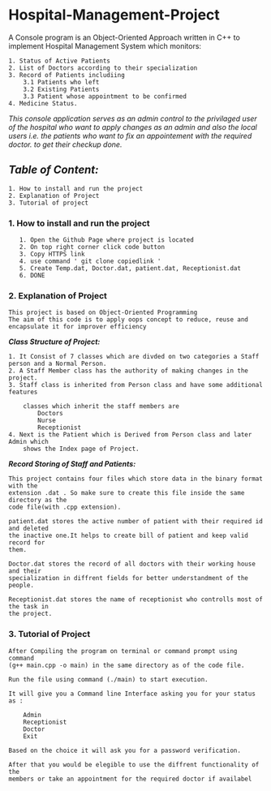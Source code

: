 # **Hospital-Management-Project**

A Console program is an Object-Oriented Approach written in C++ to implement Hospital Management
 System which monitors:

    1. Status of Active Patients
    2. List of Doctors according to their specialization
    3. Record of Patients includiing
        3.1 Patients who left
        3.2 Existing Patients
        3.3 Patient whose appointment to be confirmed
    4. Medicine Status.

  _This console application serves as an admin control to the privilaged user
  of the hospital who want to apply changes as an admin and also the local users 
  i.e. the patients who want to fix an appointement with the required doctor.
  to get their checkup done._
  

## _**Table of Content:**_
    1. How to install and run the project
    2. Explanation of Project
    3. Tutorial of project
    
    
### **1. How to install and run the project**

       1. Open the Github Page where project is located
       2. On top right corner click code button
       3. Copy HTTPS link 
       4. use command ' git clone copiedlink '
       5. Create Temp.dat, Doctor.dat, patient.dat, Receptionist.dat
       6. DONE
       
### **2. Explanation of Project**
    This project is based on Object-Oriented Programming 
    The aim of this code is to apply oops concept to reduce, reuse and
    encapsulate it for improver efficiency

__*Class Structure of Project:*__

    1. It Consist of 7 classes which are divded on two categories a Staff person and a Normal Person.
    2. A Staff Member class has the authority of making changes in the project.
    3. Staff class is inherited from Person class and have some additional features
 
        classes which inherit the staff members are
            Doctors 
            Nurse
            Receptionist
    4. Next is the Patient which is Derived from Person class and later Admin which 
        shows the Index page of Project.

__*Record Storing of Staff and Patients:*__

    This project contains four files which store data in the binary format with the 
    extension .dat . So make sure to create this file inside the same directory as the 
    code file(with .cpp extension).

    patient.dat stores the active number of patient with their required id and deleted 
    the inactive one.It helps to create bill of patient and keep valid record for 
    them.

    Doctor.dat stores the record of all doctors with their working house and their
    specialization in diffrent fields for better understandment of the people.

    Receptionist.dat stores the name of receptionist who controlls most of the task in 
    the project.

### **3. Tutorial of Project**

    After Compiling the program on terminal or command prompt using command 
    (g++ main.cpp -o main) in the same directory as of the code file.

    Run the file using command (./main) to start execution.

    It will give you a Command line Interface asking you for your status as : 

        Admin
        Receptionist
        Doctor 
        Exit
    
    Based on the choice it will ask you for a password verification.

    After that you would be elegible to use the diffrent functionality of the 
    members or take an appointment for the required doctor if availabel




    

                
    
